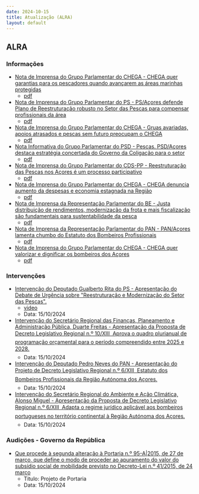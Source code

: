 ```yaml
---
date: 2024-10-15
title: Atualização (ALRA)
layout: default
---
```

## ALRA

### Informações

* [Nota de Imprensa do Grupo Parlamentar do CHEGA - CHEGA quer garantias para os pescadores quando avançarem as áreas marinhas protegidas](http://base.alra.pt:82/4DACTION/w_pesquisa_registo/8/20418)
  * [pdf](http://base.alra.pt:82/Doc_Noticias/NI20418.pdf)
* [Nota de Imprensa do Grupo Parlamentar do PS - PS/Açores defende Plano de Reestruturação robusto no Setor das Pescas para compensar profissionais da área](http://base.alra.pt:82/4DACTION/w_pesquisa_registo/8/20419)
  * [pdf](http://base.alra.pt:82/Doc_Noticias/NI20419.pdf)
* [Nota de Imprensa do Grupo Parlamentar do CHEGA - Gruas avariadas, apoios atrasados e pescas sem futuro preocupam o CHEGA](http://base.alra.pt:82/4DACTION/w_pesquisa_registo/8/20420)
  * [pdf](http://base.alra.pt:82/Doc_Noticias/NI20420.pdf)
* [Nota Informativa do Grupo Parlamentar do PSD - Pescas. PSD/Açores destaca estratégia concertada do Governo da Coligação para o setor](http://base.alra.pt:82/4DACTION/w_pesquisa_registo/8/20421)
  * [pdf](http://base.alra.pt:82/Doc_Noticias/NI20421.pdf)
* [Nota de Imprensa do Grupo Parlamentar do CDS-PP - Reestruturação das Pescas nos Açores é um processo participativo](http://base.alra.pt:82/4DACTION/w_pesquisa_registo/8/20422)
  * [pdf](http://base.alra.pt:82/Doc_Noticias/NI20422.pdf)
* [Nota de Imprensa do Grupo Parlamentar do CHEGA - CHEGA denuncia aumento da despesas e economia estagnada na Região](http://base.alra.pt:82/4DACTION/w_pesquisa_registo/8/20423)
  * [pdf](http://base.alra.pt:82/Doc_Noticias/NI20423.pdf)
* [Nota de Imprensa da Representação Parlamentar do BE - Justa distribuição de rendimentos, modernização da frota e mais fiscalização são fundamentais para sustentabilidade da pesca](http://base.alra.pt:82/4DACTION/w_pesquisa_registo/8/20424)
  * [pdf](http://base.alra.pt:82/Doc_Noticias/NI20424.pdf)
* [Nota de Imprensa da Representação Parlamentar do PAN - PAN/Açores lamenta chumbo do Estatuto dos Bombeiros Profissionais](http://base.alra.pt:82/4DACTION/w_pesquisa_registo/8/20425)
  * [pdf](http://base.alra.pt:82/Doc_Noticias/NI20425.pdf)
* [Nota de Imprensa do Grupo Parlamentar do CHEGA - CHEGA quer valorizar e dignificar os bombeiros dos Açores](http://base.alra.pt:82/4DACTION/w_pesquisa_registo/8/20426)
  * [pdf](http://base.alra.pt:82/Doc_Noticias/NI20426.pdf)

### Intervenções

* [Intervenção do Deputado Gualberto Rita do PS - Apresentação do Debate de Urgência sobre "Reestruturação e Modernização do Setor das Pescas".](http://base.alra.pt:82/4DACTION/w_pesquisa_registo/9/3266)
  * [video](https://video.alra.pt/Asset/Details/ab7c0240-88ab-4cf2-97b6-e1c7fd55ee48)
  * Data: 15/10/2024
* [Intervenção do Secretário Regional das Finanças, Planeamento e Administração Pública, Duarte Freitas - Apresentação da Proposta de Decreto Legislativo Regional n.º 10/XIII  Aprova o quadro plurianual de programação orçamental para o período compreendido entre 2025 e 2028.](http://base.alra.pt:82/4DACTION/w_pesquisa_registo/9/3267)
  * Data: 15/10/2024
* [Intervenção do Deputado Pedro Neves do PAN - Apresentação do Projeto de Decreto Legislativo Regional n.º 6/XIII  Estatuto dos Bombeiros Profissionais da Região Autónoma dos Açores.](http://base.alra.pt:82/4DACTION/w_pesquisa_registo/9/3268)
  * Data: 15/10/2024
* [Intervenção do Secretário Regional do Ambiente e Ação Climática, Alonso Miguel - Apresentação da Proposta de Decreto Legislativo Regional n.º 6/XIII  Adapta o regime jurídico aplicável aos bombeiros portugueses no território continental à Região Autónoma dos Açores.](http://base.alra.pt:82/4DACTION/w_pesquisa_registo/9/3269)
  * Data: 15/10/2024

### Audições - Governo da República

* [Que procede à segunda alteração à Portaria n.º 95-A|2015, de 27 de março, que define o modo de proceder ao apuramento do valor do subsídio social de mobilidade previsto no Decreto-Lei n.º 41/2015, de 24 março](http://base.alra.pt:82/4DACTION/w_pesquisa_registo/2/3283)
  * Titulo: Projeto de Portaria
  * Data: 15/10/2024
